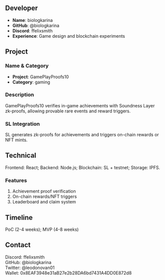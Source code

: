 ## Developer
- **Name**: biologkarina
- **GitHub**: @biologkarina
- **Discord**: ffelixsmith
- **Experience**: Game design and blockchain experiments

## Project

### Name & Category
- **Project**: GamePlayProofs10
- **Category**: gaming

### Description
GamePlayProofs10 verifies in-game achievements with Soundness Layer zk-proofs, allowing provable rare events and reward triggers.

### SL Integration
SL generates zk-proofs for achievements and triggers on-chain rewards or NFT mints.

## Technical
Frontend: React; Backend: Node.js; Blockchain: SL + testnet; Storage: IPFS.

### Features
1. Achievement proof verification
2. On-chain rewards/NFT triggers
3. Leaderboard and claim system

## Timeline
PoC (2-4 weeks); MVP (4-8 weeks)

## Contact
Discord: ffelixsmith  
GitHub: @biologkarina  
Twitter: @leodonovan01  
Wallet: 0x8EAF3948e31aB27e2b28DA6bd7431A4DD0E872d8
